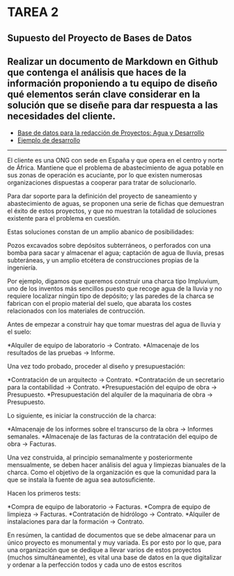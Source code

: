 # TAREA 2

## Supuesto del Proyecto de Bases de Datos

## Realizar un documento de Markdown en Github que contenga el análisis que haces de la información proponiendo a tu equipo de diseño qué elementos serán clave considerar en la solución que se diseñe para dar respuesta a las necesidades del cliente. 

* [Base de datos para la redacción de Proyectos: Agua y Desarrollo](https://wpd.ugr.es/~lids/wordpress/?page_id=434)
* [Ejemplo de desarrollo](https://docs.google.com/document/d/1_qSmKyloDa9pJjucR9KELWOBicrchxR8wOBQ_T2Eu0E/edit)

-----------------------------------------------------------------------------------------------------------------------------------------------------------------------

El cliente es una ONG con sede en España y que opera en el centro y norte de África.
Mantiene que el problema de abastecimiento de agua potable en sus zonas de operación es
acuciante, por lo que existen numerosas organizaciones dispuestas a cooperar para tratar
de solucionarlo.

Para dar soporte para la definición del proyecto de saneamiento y abastecimiento de aguas,
se proponen una serie de fichas que demuestran el éxito de estos proyectos, y que no
muestran la totalidad de soluciones existente para el problema en cuestión.

Estas soluciones constan de un amplio abanico de posibilidades:

Pozos excavados sobre depósitos subterráneos, o perforados con una bomba para sacar y
almacenar el agua; captación de agua de lluvia, presas subteráneas, y un amplio etcétera
de construcciones propias de la ingeniería.

Por ejemplo, digamos que queremos construir una charca tipo Impluvium, uno de los
inventos más sencillos puesto que recoge agua de la lluvia y no requiere localizar ningún
tipo de depósito; y las paredes de la charca se fabrican con el propio material del suelo, que
abarata los costes relacionados con los materiales de contrucción.

Antes de empezar a construir hay que tomar muestras del agua de lluvia y el suelo:

*Alquiler de equipo de laboratorio -> Contrato.
*Almacenaje de los resultados de las pruebas -> Informe.

Una vez todo probado, proceder al diseño y presupuestación:

*Contratación de un arquitecto -> Contrato.
*Contratación de un secretario para la contabilidad -> Contrato.
*Presupuestación del equipo de obra -> Presupuesto.
*Presupuestación del alquiler de la maquinaria de obra -> Presupuesto.

Lo siguiente, es iniciar la construcción de la charca:

*Almacenaje de los informes sobre el transcurso de la obra -> Informes semanales.
*Almacenaje de las facturas de la contratación del equipo de obra -> Facturas.

Una vez construida, al principio semanalmente y posteriormente mensualmente, se deben
hacer análisis del agua y limpiezas bianuales de la charca. Como el objetivo de la
organización es que la comunidad para la que se instala la fuente de agua sea
autosuficiente.

Hacen los primeros tests:

*Compra de equipo de laboratorio -> Facturas.
*Compra de equipo de limpieza -> Facturas.
*Contratación de hidrólogo -> Contrato.
*Alquiler de instalaciones para dar la formación -> Contrato.

En resúmen, la cantidad de documentos que se debe almacenar para un único proyecto es
monumental y muy variada. Es por esto por lo que, para una organización que se dedique a
llevar varios de estos proyectos (muchos simultáneamente), es vital una base de datos en la
que digitalizar y ordenar a la perfección todos y cada uno de estos escritos
